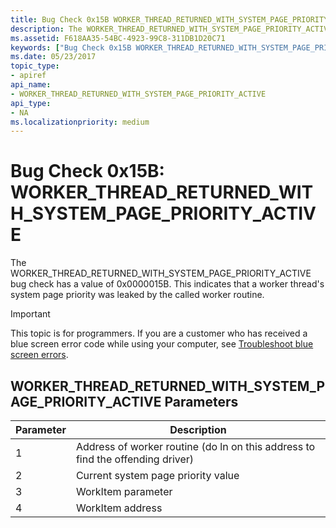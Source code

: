 ```yaml
---
title: Bug Check 0x15B WORKER_THREAD_RETURNED_WITH_SYSTEM_PAGE_PRIORITY_ACTIVE
description: The WORKER_THREAD_RETURNED_WITH_SYSTEM_PAGE_PRIORITY_ACTIVE bug check has a value of 0x0000015B that indicates a worker thread's system page priority was leaked.
ms.assetid: F618AA35-54BC-4923-99C8-311DB1D20C71
keywords: ["Bug Check 0x15B WORKER_THREAD_RETURNED_WITH_SYSTEM_PAGE_PRIORITY_ACTIVE", "WORKER_THREAD_RETURNED_WITH_SYSTEM_PAGE_PRIORITY_ACTIVE"]
ms.date: 05/23/2017
topic_type:
- apiref
api_name:
- WORKER_THREAD_RETURNED_WITH_SYSTEM_PAGE_PRIORITY_ACTIVE
api_type:
- NA
ms.localizationpriority: medium
---
```


# Bug Check 0x15B: WORKER\_THREAD\_RETURNED\_WITH\_SYSTEM\_PAGE\_PRIORITY\_ACTIVE


The WORKER\_THREAD\_RETURNED\_WITH\_SYSTEM\_PAGE\_PRIORITY\_ACTIVE bug check has a value of 0x0000015B. This indicates that a worker thread's system page priority was leaked by the called worker routine.

> [!IMPORTANT]
> This topic is for programmers. If you are a customer who has received a blue screen error code while using your computer, see [Troubleshoot blue screen errors](https://www.windows.com/stopcode).


## WORKER\_THREAD\_RETURNED\_WITH\_SYSTEM\_PAGE\_PRIORITY\_ACTIVE Parameters


| Parameter | Description                                                                    |
|-----------|--------------------------------------------------------------------------------|
| 1         | Address of worker routine (do ln on this address to find the offending driver) |
| 2         | Current system page priority value                                             |
| 3         | WorkItem parameter                                                             |
| 4         | WorkItem address                                                               |

 

 

 





